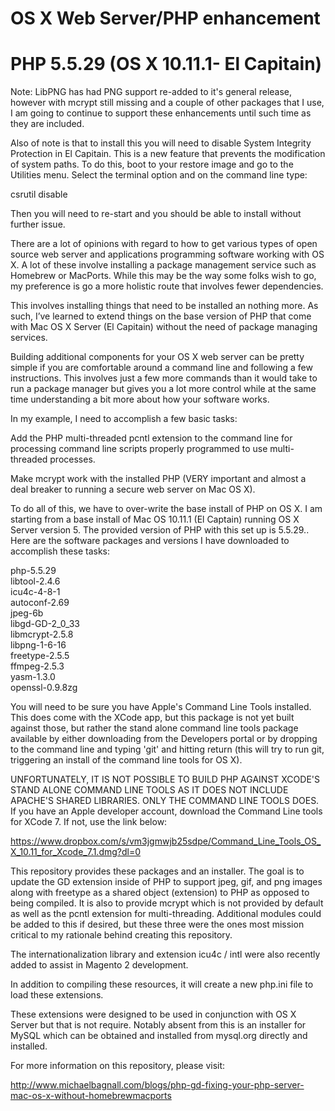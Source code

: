 # OS X Web Server/PHP enhancement
# PHP 5.5.29 (OS X 10.11.1- El Capitain)

Note: LibPNG has had PNG support re-added to it's general release, however with mcrypt still missing and a couple of other packages that I use, I am going to continue to support these enhancements until such time as they are included.  

Also of note is that to install this you will need to disable System Integrity Protection in El Capitain. This is a new feature that prevents the modification of system paths. To do this, boot to your restore image and go to the Utilities menu. Select the terminal option and on the command line type:

csrutil disable

Then you will need to re-start and you should be able to install without further issue.

There are a lot of opinions with regard to how to get various types of open source web server and applications programming software working with OS X. A lot of these involve installing a package management service such as Homebrew or MacPorts. While this may be the way some folks wish to go, my preference is go a more holistic route that involves fewer dependencies.

This involves installing things that need to be installed an nothing more. As such, I’ve learned to extend things on the base version of PHP that come with Mac OS X Server (El Capitain) without the need of package managing services.

Building additional components for your OS X web server can be pretty simple if you are comfortable around a command line and following a few instructions. This involves just a few more commands than it would take to run a package manager but gives you a lot more control while at the same time understanding a bit more about how your software works.

In my example, I need to accomplish a few basic tasks:  

Add the PHP multi-threaded pcntl extension to the command line for processing command line scripts properly programmed to use multi-threaded processes.  

Make mcrypt work with the installed PHP (VERY important and almost a deal breaker to running a secure web server on Mac OS X).  

To do all of this, we have to over-write the base install of PHP on OS X. I am starting from a base install of Mac OS 10.11.1 (El Captain) running OS X Server version 5. The provided version of PHP with this set up is 5.5.29.. Here are the software packages and versions I have downloaded to accomplish these tasks:

php-5.5.29  
libtool-2.4.6  
icu4c-4-8-1  
autoconf-2.69  
jpeg-6b  
libgd-GD-2_0_33  
libmcrypt-2.5.8  
libpng-1-6-16  
freetype-2.5.5  
ffmpeg-2.5.3  
yasm-1.3.0  
openssl-0.9.8zg
  
You will need to be sure you have Apple's Command Line Tools installed. This does come with the XCode app, but this package is not yet built against those, but rather the stand alone command line tools package available by either downloading from the Developers portal or by dropping to the command line and typing 'git' and hitting return (this will try to run git, triggering an install of the command line tools for OS X).

UNFORTUNATELY, IT IS NOT POSSIBLE TO BUILD PHP AGAINST XCODE'S STAND ALONE COMMAND LINE TOOLS AS IT DOES NOT INCLUDE APACHE'S SHARED LIBRARIES. ONLY THE COMMAND LINE TOOLS DOES. If you have an Apple developer account, download the Command Line tools for XCode 7. If not, use the link below:

https://www.dropbox.com/s/vm3jgmwjb25sdpe/Command_Line_Tools_OS_X_10.11_for_Xcode_7.1.dmg?dl=0

This repository provides these packages and an installer. The goal is to update the GD extension inside of PHP to support jpeg, gif, and png images along with freetype as a shared object (extension) to PHP as opposed to being compiled. It is also to provide mcrypt which is not provided by default as well as the pcntl extension for multi-threading. Additional modules could be added to this if desired, but these three were the ones most mission critical to my rationale behind creating this repository.

The internationalization library and extension icu4c / intl were also recently added to assist in Magento 2 development.

In addition to compiling these resources, it will create a new php.ini file to load these extensions.

These extensions were designed to be used in conjunction with OS X Server but that is not require. Notably absent from this is an installer for MySQL which can be obtained and installed from mysql.org directly and installed.

For more information on this repository, please visit:

http://www.michaelbagnall.com/blogs/php-gd-fixing-your-php-server-mac-os-x-without-homebrewmacports
